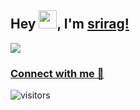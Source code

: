 ## Hey <img src="https://github.com/TheDudeThatCode/TheDudeThatCode/blob/master/Assets/Hi.gif" width="29">, I'm [srirag!](https://www.linkedin.com/in/sreerag-u/) 

![](https://github.com/strawhatrag/hi/blob/main/strawhat%20rag.png)

### [Connect with me 💬](https://www.linkedin.com/in/sreerag-u/) 
![visitors](https://visitor-badge.laobi.icu/badge?page_id=strawhatrag.strawhatrag)